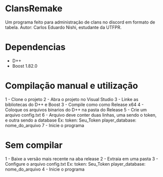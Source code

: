 # ClansRemake
Um programa feito para administração de clans no discord em formato de tabela.
Autor: Carlos Eduardo Nishi, estudante da UTFPR.

# Dependencias
- D++
- Boost 1.82.0
  
# Compilação manual e utilização
1 - Clone o projeto
2 - Abra o projeto no Visual Studio
3 - Linke as bibliotecas do D++ e Boost
3 - Compile como como Release x64
4 - Coloque os arquivos binarios do D++ na pasta do Release
5 - Crie um arquivo config.txt
6 - Arquivo deve conter duas linhas, uma sendo o token, e outra sendo a database
Ex:
token: Seu_Token
player_database: nome_do_arquivo
7 - Inicie o programa

# Sem compilar
1 - Baixe a versão mais recente na aba release
2 - Extraia em uma pasta
3 - Configure o arquivo config.txt
Ex:
token: Seu_Token
player_database: nome_do_arquivo
4 - Inicie o programa

